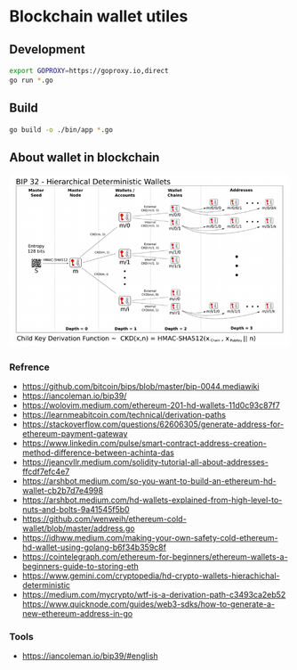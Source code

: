 # Blockchain wallet utiles


## Development

```bash
export GOPROXY=https://goproxy.io,direct
go run *.go
```

## Build

```bash
go build -o ./bin/app *.go
```

## About wallet in blockchain

![](wallet.png)

### Refrence

* https://github.com/bitcoin/bips/blob/master/bip-0044.mediawiki
* https://iancoleman.io/bip39/
* https://wolovim.medium.com/ethereum-201-hd-wallets-11d0c93c87f7
* https://learnmeabitcoin.com/technical/derivation-paths
* https://stackoverflow.com/questions/62606305/generate-address-for-ethereum-payment-gateway
* https://www.linkedin.com/pulse/smart-contract-address-creation-method-difference-between-achinta-das
* https://jeancvllr.medium.com/solidity-tutorial-all-about-addresses-ffcdf7efc4e7
* https://arshbot.medium.com/so-you-want-to-build-an-ethereum-hd-wallet-cb2b7d7e4998
* https://arshbot.medium.com/hd-wallets-explained-from-high-level-to-nuts-and-bolts-9a41545f5b0
* https://github.com/wenweih/ethereum-cold-wallet/blob/master/address.go
* https://idhww.medium.com/making-your-own-safety-cold-ethereum-hd-wallet-using-golang-b6f34b359c8f
* https://cointelegraph.com/ethereum-for-beginners/ethereum-wallets-a-beginners-guide-to-storing-eth
* https://www.gemini.com/cryptopedia/hd-crypto-wallets-hierachichal-deterministic
* https://medium.com/mycrypto/wtf-is-a-derivation-path-c3493ca2eb52
https://www.quicknode.com/guides/web3-sdks/how-to-generate-a-new-ethereum-address-in-go

### Tools

* https://iancoleman.io/bip39/#english